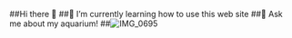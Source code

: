 ##Hi there 👋
##🌱 I’m currently learning how to use this web site
##💬 Ask me about my aquarium!
##![IMG_0695](https://github.com/user-attachments/assets/fa706843-c662-4389-b2b6-ecf82f753a1b)

<!--
**taras-mckey/taras-mckey** is a ✨ _special_ ✨ repository because its `README.md` (this file) appears on your GitHub profile.

Here are some ideas to get you started:![IMG_0695](https://github.com/user-attachments/assets/6d286fe1-9d13-49e3-ac8c-e430ef2bce6c)


- 🔭 I’m currently working on ...
- 🌱 I’m currently learning how to use this web site
- 👯 I’m looking to collaborate on ...
- 🤔 I’m looking for help with ...
- 💬 Ask me about my aquarium!
- 📫 How to reach me: ...
- 😄 Pronouns: ...
- ⚡ Fun fact: ...
-->
